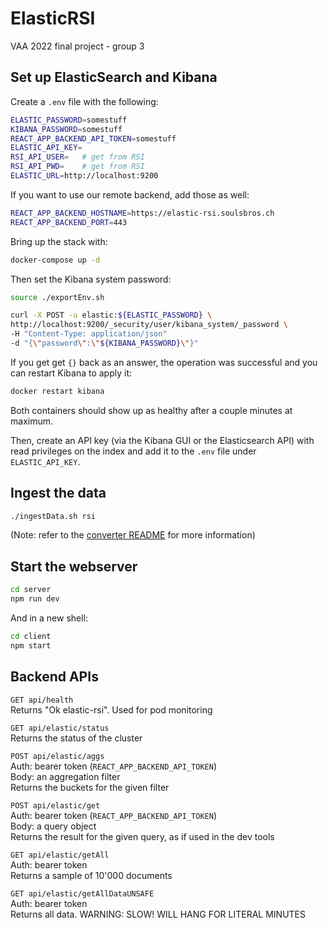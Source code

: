 # ElasticRSI

VAA 2022 final project - group 3

## Set up ElasticSearch and Kibana

Create a `.env` file with the following:

```bash
ELASTIC_PASSWORD=somestuff
KIBANA_PASSWORD=somestuff
REACT_APP_BACKEND_API_TOKEN=somestuff
ELASTIC_API_KEY=
RSI_API_USER=   # get from RSI
RSI_API_PWD=    # get from RSI
ELASTIC_URL=http://localhost:9200
```

If you want to use our remote backend, add those as well:

```bash
REACT_APP_BACKEND_HOSTNAME=https://elastic-rsi.soulsbros.ch
REACT_APP_BACKEND_PORT=443
```

Bring up the stack with:

```bash
docker-compose up -d
```

Then set the Kibana system password:

```bash
source ./exportEnv.sh

curl -X POST -u elastic:${ELASTIC_PASSWORD} \
http://localhost:9200/_security/user/kibana_system/_password \
-H "Content-Type: application/json" 
-d "{\"password\":\"${KIBANA_PASSWORD}\"}"
```

If you get get `{}` back as an answer, the operation was successful and you can restart Kibana to apply it:

```bash
docker restart kibana
```

Both containers should show up as healthy after a couple minutes at maximum.

Then, create an API key (via the Kibana GUI or the Elasticsearch API) with read privileges
on the index and add it to the `.env` file under `ELASTIC_API_KEY`.

## Ingest the data

```bash
./ingestData.sh rsi
```

(Note: refer to the [converter README](./converter/README.md) for more information)

## Start the webserver

```bash
cd server
npm run dev
```

And in a new shell:

```bash
cd client
npm start
```

## Backend APIs

`GET api/health`\
Returns "Ok elastic-rsi". Used for pod monitoring

`GET api/elastic/status`\
Returns the status of the cluster

`POST api/elastic/aggs`\
Auth: bearer token (`REACT_APP_BACKEND_API_TOKEN`)\
Body: an aggregation filter\
Returns the buckets for the given filter

`POST api/elastic/get`\
Auth: bearer token (`REACT_APP_BACKEND_API_TOKEN`)\
Body: a query object\
Returns the result for the given query, as if used in the dev tools

`GET api/elastic/getAll`\
Auth: bearer token\
Returns a sample of 10'000 documents

`GET api/elastic/getAllDataUNSAFE`\
Auth: bearer token\
Returns all data. WARNING: SLOW! WILL HANG FOR LITERAL MINUTES
